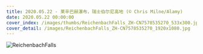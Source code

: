 ```yaml
---
title: 2020.05.22 - 莱辛巴赫瀑布，瑞士伯尔尼高地 (© Chris Milne/Alamy)
date: 2020.05.22 00:00:00
cover_index: /images/thumbs/ReichenbachFalls_ZH-CN7578535270_533x300.jpg
cover_detail: /images/ReichenbachFalls_ZH-CN7578535270_1920x1080.jpg
---
```


![ReichenbachFalls](/images/ReichenbachFalls_ZH-CN7578535270_1920x1080.jpg)
